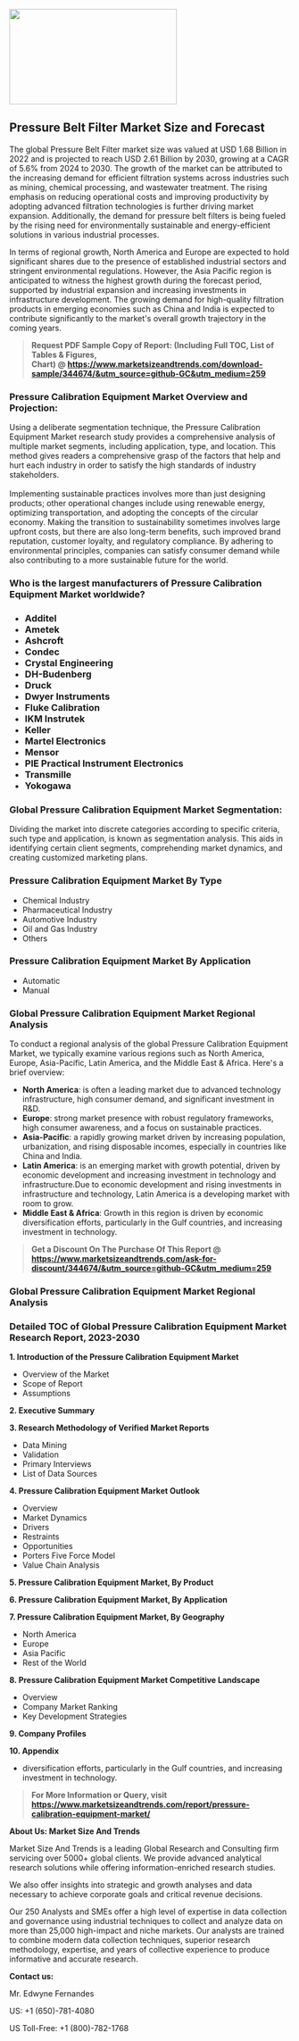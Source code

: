 <p><img class="alignnone size-medium wp-image-20088" src="https://ffe5etoiles.com/wp-content/uploads/2024/12/MST1-300x171.png" alt="" width="300" height="171" /></p><h2>Pressure Belt Filter Market Size and Forecast</h2><p>The global Pressure Belt Filter market size was valued at USD 1.68 Billion in 2022 and is projected to reach USD 2.61 Billion by 2030, growing at a CAGR of 5.6% from 2024 to 2030. The growth of the market can be attributed to the increasing demand for efficient filtration systems across industries such as mining, chemical processing, and wastewater treatment. The rising emphasis on reducing operational costs and improving productivity by adopting advanced filtration technologies is further driving market expansion. Additionally, the demand for pressure belt filters is being fueled by the rising need for environmentally sustainable and energy-efficient solutions in various industrial processes.</p><p>In terms of regional growth, North America and Europe are expected to hold significant shares due to the presence of established industrial sectors and stringent environmental regulations. However, the Asia Pacific region is anticipated to witness the highest growth during the forecast period, supported by industrial expansion and increasing investments in infrastructure development. The growing demand for high-quality filtration products in emerging economies such as China and India is expected to contribute significantly to the market's overall growth trajectory in the coming years.</p></p><blockquote id="" class=""><strong>Request PDF Sample Copy of Report: (Including Full TOC, List of Tables &amp; Figures, Chart)&nbsp;@&nbsp;<strong><a href="https://www.marketsizeandtrends.com/download-sample/344674/&utm_source=github-GC&utm_medium=259" target="_blank">https://www.marketsizeandtrends.com/download-sample/344674/&utm_source=github-GC&utm_medium=259</a></strong></strong></blockquote><h3 id="" class="">Pressure Calibration Equipment Market&nbsp;Overview and Projection:</h3><p id="" class="">Using a deliberate segmentation technique, the Pressure Calibration Equipment Market research study provides a comprehensive analysis of multiple market segments, including application, type, and location. This method gives readers a comprehensive grasp of the factors that help and hurt each industry in order to satisfy the high standards of industry stakeholders. <br /> <br />Implementing sustainable practices involves more than just designing products; other operational changes include using renewable energy, optimizing transportation, and adopting the concepts of the circular economy. Making the transition to sustainability sometimes involves large upfront costs, but there are also long-term benefits, such improved brand reputation, customer loyalty, and regulatory compliance. By adhering to environmental principles, companies can satisfy consumer demand while also contributing to a more sustainable future for the world.</p><h3 id="" class="">Who is the largest manufacturers of&nbsp;Pressure Calibration Equipment Market worldwide?</h3><h3 class=""><p><ul><li>Additel </li><li> Ametek </li><li> Ashcroft </li><li> Condec </li><li> Crystal Engineering </li><li> DH-Budenberg </li><li> Druck </li><li> Dwyer Instruments </li><li> Fluke Calibration </li><li> IKM Instrutek </li><li> Keller </li><li> Martel Electronics </li><li> Mensor </li><li> PIE Practical Instrument Electronics </li><li> Transmille </li><li> Yokogawa</li></ul></p></h3><h3 id="" class="">Global&nbsp;Pressure Calibration Equipment Market Segmentation:</h3><p id="" class="">Dividing the market into discrete categories according to specific criteria, such type and application, is known as segmentation analysis. This aids in identifying certain client segments, comprehending market dynamics, and creating customized marketing plans.</p><h3 id="" class="">Pressure Calibration Equipment Market&nbsp;By Type</h3><p><p><ul><li>Chemical Industry</li><li> Pharmaceutical Industry</li><li> Automotive Industry</li><li> Oil and Gas Industry</li><li> Others</p></li></ul></p></p><h3 id="" class="">Pressure Calibration Equipment Market&nbsp;By Application</h3><p class=""><p><ul><li>Automatic</li><li> Manual</li></ul></p></p><h3 id="" class="">Global Pressure Calibration Equipment Market Regional Analysis</h3><p id="" class="">To conduct a regional analysis of the global Pressure Calibration Equipment Market, we typically examine various regions such as North America, Europe, Asia-Pacific, Latin America, and the Middle East &amp; Africa. Here's a brief overview:</p><ul><li><strong>North America</strong>: is often a leading market due to advanced technology infrastructure, high consumer demand, and significant investment in R&amp;D.</li><li><strong>Europe</strong>: strong market presence with robust regulatory frameworks, high consumer awareness, and a focus on sustainable practices.</li><li><strong>Asia-Pacific</strong>: a rapidly growing market driven by increasing population, urbanization, and rising disposable incomes, especially in countries like China and India.</li><li><strong>Latin America</strong>: is an emerging market with growth potential, driven by economic development and increasing investment in technology and infrastructure.Due to economic development and rising investments in infrastructure and technology, Latin America is a developing market with room to grow.</li><li><strong>Middle East &amp; Africa</strong>: Growth in this region is driven by economic diversification efforts, particularly in the Gulf countries, and increasing investment in technology.</li></ul><blockquote id="" class=""><strong>Get a Discount On The Purchase Of This Report @ <strong><a href="https://www.marketsizeandtrends.com/ask-for-discount/344674/&utm_source=github-GC&utm_medium=259" target="_blank">https://www.marketsizeandtrends.com/ask-for-discount/344674/&utm_source=github-GC&utm_medium=259</a></strong></strong></blockquote><h3 id="" class="">Global Pressure Calibration Equipment Market Regional Analysis</h3><h3 id="" class="">Detailed TOC of Global Pressure Calibration Equipment Market Research Report, 2023-2030</h3><p id="" class=""><strong>1. Introduction of the Pressure Calibration Equipment Market</strong></p><ul><li>Overview of the Market</li><li>Scope of Report</li><li>Assumptions</li></ul><p id="" class=""><strong>2. Executive Summary</strong></p><p id="" class=""><strong>3. Research Methodology of Verified Market Reports</strong></p><ul><li>Data Mining</li><li>Validation</li><li>Primary Interviews</li><li>List of Data Sources</li></ul><p id="" class=""><strong>4. Pressure Calibration Equipment Market Outlook</strong></p><ul><li>Overview</li><li>Market Dynamics</li><li>Drivers</li><li>Restraints</li><li>Opportunities</li><li>Porters Five Force Model</li><li>Value Chain Analysis</li></ul><p id="" class=""><strong>5. Pressure Calibration Equipment Market, By Product</strong></p><p id="" class=""><strong>6. Pressure Calibration Equipment Market, By Application</strong></p><p id="" class=""><strong>7. Pressure Calibration Equipment Market, By Geography</strong></p><ul><li>North America</li><li>Europe</li><li>Asia Pacific</li><li>Rest of the World</li></ul><p id="" class=""><strong>8. Pressure Calibration Equipment Market Competitive Landscape</strong></p><ul><li>Overview</li><li>Company Market Ranking</li><li>Key Development Strategies</li></ul><p id="" class=""><strong>9. Company Profiles</strong></p><p id="" class=""><strong>10. Appendix</strong></p><ul><li>diversification efforts, particularly in the Gulf countries, and increasing investment in technology.</li></ul><blockquote id="" class=""><strong>For More Information or Query, visit <strong><strong><a href="https://www.marketsizeandtrends.com/report/pressure-calibration-equipment-market/" target="_blank">https://www.marketsizeandtrends.com/report/pressure-calibration-equipment-market/</a></strong></strong></strong></blockquote><p id="" class=""><strong>About Us: Market Size And Trends</strong></p><p id="" class="">Market Size And Trends is a leading Global Research and Consulting firm servicing over 5000+ global clients. We provide advanced analytical research solutions while offering information-enriched research studies.</p><p id="" class="">We also offer insights into strategic and growth analyses and data necessary to achieve corporate goals and critical revenue decisions.</p><p id="" class="">Our 250 Analysts and SMEs offer a high level of expertise in data collection and governance using industrial techniques to collect and analyze data on more than 25,000 high-impact and niche markets. Our analysts are trained to combine modern data collection techniques, superior research methodology, expertise, and years of collective experience to produce informative and accurate research.</p><p id="" class=""><strong>Contact us:</strong></p><p id="" class="">Mr. Edwyne Fernandes</p><p id="" class="">US: +1 (650)-781-4080</p><p id="" class="">US Toll-Free: +1 (800)-782-1768</p>
